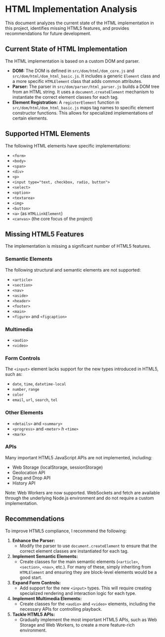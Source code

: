 # HTML Implementation Analysis

This document analyzes the current state of the HTML implementation in this project, identifies missing HTML5 features, and provides recommendations for future development.

## Current State of HTML Implementation

The HTML implementation is based on a custom DOM and parser.

*   **DOM:** The DOM is defined in `src/dom/html/dom_core.js` and `src/dom/html/dom_html_basic.js`. It includes a generic `Element` class and a more specific `HTMLElement` class that adds common attributes.
*   **Parser:** The parser in `src/dom/parser/html_parser.js` builds a DOM tree from an HTML string. It uses a `document.createElement` mechanism to instantiate the correct element classes for each tag.
*   **Element Registration:** A `registerElement` function in `src/dom/html/dom_html_basic.js` maps tag names to specific element constructor functions. This allows for specialized implementations of certain elements.

## Supported HTML Elements

The following HTML elements have specific implementations:

*   `<form>`
*   `<body>`
*   `<span>`
*   `<div>`
*   `<p>`
*   `<input type="text, checkbox, radio, button">`
*   `<select>`
*   `<option>`
*   `<textarea>`
*   `<img>`
*   `<button>`
*   `<a>` (as `HTMLLinkElement`)
*   `<canvas>` (the core focus of the project)

## Missing HTML5 Features

The implementation is missing a significant number of HTML5 features.

### Semantic Elements
The following structural and semantic elements are not supported:
*   `<article>`
*   `<section>`
*   `<nav>`
*   `<aside>`
*   `<header>`
*   `<footer>`
*   `<main>`
*   `<figure>` and `<figcaption>`

### Multimedia
*   `<audio>`
*   `<video>`

### Form Controls
The `<input>` element lacks support for the new types introduced in HTML5, such as:
*   `date`, `time`, `datetime-local`
*   `number`, `range`
*   `color`
*   `email`, `url`, `search`, `tel`

### Other Elements
*   `<details>` and `<summary>`
*   `<progress>` and `<meter>`
*h*   `<time>`
*   `<mark>`

### APIs
Many important HTML5 JavaScript APIs are not implemented, including:
*   Web Storage (localStorage, sessionStorage)
*   Geolocation API
*   Drag and Drop API
*   History API

Note: Web Workers are now supported. WebSockets and fetch are available through the underlying Node.js environment and do not require a custom implementation.

## Recommendations

To improve HTML5 compliance, I recommend the following:

1.  **Enhance the Parser:**
    *   Modify the parser to use `document.createElement` to ensure that the correct element classes are instantiated for each tag.
2.  **Implement Semantic Elements:**
    *   Create classes for the main semantic elements (`<article>`, `<section>`, `<nav>`, etc.). For many of these, simply inheriting from `HTMLElement` and ensuring they are block-level elements would be a good start.
3.  **Expand Form Controls:**
    *   Add support for the new `<input>` types. This will require creating specialized rendering and interaction logic for each type.
4.  **Implement Multimedia Elements:**
    *   Create classes for the `<audio>` and `<video>` elements, including the necessary APIs for controlling playback.
5.  **Tackle HTML5 APIs:**
    *   Gradually implement the most important HTML5 APIs, such as Web Storage and Web Workers, to create a more feature-rich environment.
